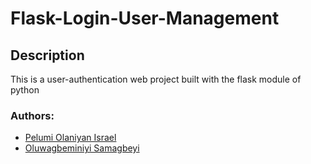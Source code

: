 # Flask-Login-User-Management

## Description
This is a user-authentication web project built with the flask module of python

### Authors:
- [Pelumi Olaniyan Israel](https://github.com/olaniyanp11)
- [Oluwagbeminiyi Samagbeyi](https://github.com/Gbeminiyi-S)
